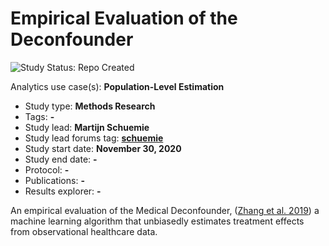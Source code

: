 Empirical Evaluation of the Deconfounder
========================================

<img src="https://img.shields.io/badge/Study%20Status-Repo%20Created-lightgray.svg" alt="Study Status: Repo Created">

 Analytics use case(s): **Population-Level Estimation**
- Study type: **Methods Research**
- Tags: **-**
- Study lead: **Martijn Schuemie**
- Study lead forums tag: **[schuemie](https://forums.ohdsi.org/u/schuemie)**
- Study start date: **November 30, 2020**
- Study end date: **-**
- Protocol: **-**
- Publications: **-**
- Results explorer: **-**

An empirical evaluation of the Medical Deconfounder, ([Zhang et al. 2019](https://arxiv.org/abs/1904.02098)) a machine learning algorithm that unbiasedly estimates treatment effects from observational healthcare data.

